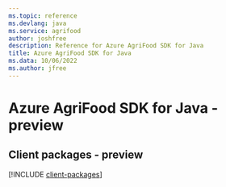 ```yaml
---
ms.topic: reference
ms.devlang: java
ms.service: agrifood
author: joshfree
description: Reference for Azure AgriFood SDK for Java
title: Azure AgriFood SDK for Java
ms.data: 10/06/2022
ms.author: jfree
---
```

# Azure AgriFood SDK for Java - preview

## Client packages - preview
[!INCLUDE [client-packages](agrifood-client-index.md)]